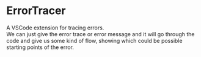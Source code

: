 # ErrorTracer
A VSCode extension for tracing errors.  
We can just give the error trace or error message and it will go through the code and give us some kind of flow, showing which could be possible starting points of the error.
